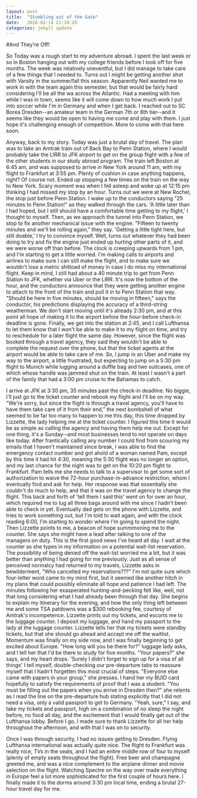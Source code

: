 ```yaml
---
layout: post
title:  "Stumbling out of the Gate"
date:   2016-02-14 21:10:26
categories: jekyll update
---
```

#And They're Off!

So Today was a rough start to my adventure abroad. I spent the last week or so in Boston hanging out with my college friends before I took off for five months. The week was relatively uneventful, but I did manage to take care of a few things that I needed to. Turns out I might be getting another shot with Varsity in the summer/fall this season. Apparently Neil wanted me to work in with the team again this semester, but that would be fairly hard considering I'll be all the wa across the Atlantic. Had a meeting with him while I was in town, seems like it will come down to how much work I put into soccer while I'm in Germany and when I get back. I reached out to SC Borea Dresden--an amateur team in the German 7th or 8th tier--and it seems like they would be open to having me come and play with them. I just hope it's challenging enough of competition. More to come with that here soon. 

Anyway, back to my story. Today was just a brutal day of travel. The plan was to take an Amtrak train out of Back Bay to Penn Station, where I would probably take the LIRR to JFK airport to get on the group flight with a few of the other students in our study abroad program. The train left Boston at 6:45 am, and was supposed to arrive in New York around 11 am, with my flight to Frankfurt at 3:55 pm. Plenty of cushion in case anything happens, right? Of course not. Ended up stopping a few times on the train on the way to New York. Scary moment was when I fell asleep and woke up at 12:15 pm thinking I had missed my stop by an hour. Turns out we were at New Rochel, the stop just before Penn Station. I wake up to the conductors saying "25 minutes to Penn Station!" as they walked through the cars. 'A little later than I had hoped, but I still should have a comfortable time getting to my flight,' I thought to myself. Then, as we approach the tunnel into Penn Station, we stop to fix another mechanical issue with the engine. "Fifteen to twenty minutes and we'll be rolling again," they say. 'Getting a little tight here, but still doable,' I try to convince myself. Well, turns out whatever they had been doing to try and fix the engine just ended up hurting other parts of it, and we were worse off than before. The clock is creeping upwards from 1 pm, and I'm starting to get a little worried. I'm making calls to airports and airlines to make sure I can still make the flight, and to make sure we wouldn't lose a metric shitload of money in case I do miss my international flight. Keep in mind, I still had about a 40 minute trip to get from Penn Station to JFK, whether via Uber or the LIRR. It's now the bottom of the hour, and the conductors announce that they were getting another engine to attach to the front of the train and pull it in to Penn Station that way. "Should be here in five minutes, should be moving in fifteen," says the conductor, his predictions displaying the accuracy of a third-string weatherman. We don't start moving until it's already 2:30 pm, and at this point all hope of making it to the airport before the hour-before check-in deadline is gone. Finally, we get into the station at 2:45, and I call Lufthansa to let them know that I won't be able to make it to my flight on time, and try to reschedule for a later flight the same day. However, since the flight was booked through a travel agency, they said they wouldn't be able to complete the request over the phone, but that the ticket agents at the airport would be able to take care of me. So, I jump in an Uber and make my way to the airport, a little frustrated, but expecting to jump on a 5:30 pm flight to Munich while lugging around a duffle bag and two suitcases, one of which whose handle was jammed shut on the train. At least I wasn't a part of the family that had a 3:00 pm cruise to the Bahamas to catch.

I arrive at JFK at 3:30 pm, 35 minutes past the check-in deadline. No biggie, I'll just go to the ticket counter and rebook my flight and I'll be on my way. "We're sorry, but since the flight is through a travel agency, you'll have to have them take care of it from their end," the next bombshell of what seemed to be far too many to happen to me this day, this time dropped by Lizzette, the lady helping me at the ticket counter. I figured this time it would be as simple as calling the agency and having them help me out. Except for one thing, it's a Sunday--and most businesses tend to not operate on days like today. After frantically calling any number I could find from scouring my emails that I haven't maintained since break, I was able to find the emergency contact number and got ahold of a woman named Pam, except by this time it had hit 4:30, meaning the 5:30 flight was no longer an option, and my last chance for the night was to get on the 10:20 pm flight to Frankfurt. Pam tells me she needs to talk to a supervisor to get some sort of authorization to waive the 72-hour purchase-in-advance restriction, whom I eventually find and ask for help. Her response was that essentially she couldn't do much to help, and that it was on the travel agency to change the flight. This back and forth of 'tell them I said this' went on for over an hour, which required me to lug all three bags around with me since I hadn't been able to check in yet. Eventually dad gets on the phone with Lizzette, and tries to work something out, but I'm told to wait again, and with the clock reading 6:00, I'm starting to wonder where I'm going to spend the night. Then Lizzette points to me, a beacon of hope summmoning me to the counter. She says she might have a lead after talking to one of the managers on duty. This is the first good news I've heard all day. I wait at the counter as she types in my information on a potential wait-list reservation. The possibility of being denied off the wait-list worried me a bit, but it was better than anything I had going for me previously. Just as all sense of perceived normalcy had returned to my travels, Lizzette asks in bewilderment, "Who cancelled my reservations???" I'm not quite sure which four-letter word came to my mind first, but it seemed like another hitch in my plans that could possibly eliminate all hope and patience I had left. The minutes following her exasperated hunting-and-pecking felt like, well, not that long considering what I had already been through that day. She begins to explain my itinerary for the evening, and how the only thing left between me and some TSA patdowns was a $300 rebooking fee, courtesy of Amtrak's incompetence. Lizzette prints out my tickets, and escorts me to the luggage counter. I deposit my luggage, and hand my passport to the lady at the luggage counter. Lizzette tells her that my tickets were standby tickets, but that she should go ahead and accept me off the waitlist. Momentum was finally on my side now, and I was finally beginning to get excited about Europe. "How long will you be there for?" luggage lady asks, and I tell her that I'd be there to study for five months. "Your papers?" she says, and my heart drops. 'Surely I didn't forget to sign up for a visa of all things' I tell myself, double-checking our pre-departure tabs to reassure myself that I hadn't forgetten this most crucial of steps. "Everyone else came with papers in your group," she presses. I hand her my BUID card hopefully to satisfy the requirements of proof that I was a student. "You must be filling out the papers when you arrive in Dresden then?" she relents as I read the line on the pre-departure hub stating explicitly that I did not need a visa, only a valid passport to get to Germany. "Yeah, sure," I say, and take my tickets and passport, high on a combination of no sleep the night before, no food all day, and the excitement that I would finally get out of the Lufthansa lobby. Before I go, I made sure to thank Lizzette for all her help throughout the afternoon, and with that I was on to security. 

Once I was through security, I had no issues getting to Dresden. Flying Lufthansa international was actually quite nice. The flight to Frankfurt was really nice, TVs in the seats, and I had an entire middle row of four to myself (plenty of empty seats throughout the flight). Free beer and champagne greeted me, and was a nice complement to the airplane dinner and movie selection on the flight. Watching Spectre on the way over made everything in Europe feel a lot more sophisticated for the first couple of hours here. I finally made it to the dorms around 3:30 pm local time, ending a brutal 27-hour travel day for me. 
